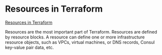 # Resources in Terraform

[Resources in Terraform](https://developer.hashicorp.com/terraform/language/resources/syntax)

Resources are the most important part of Terraform. Resources are defined by resource blocks. A resource can define one or more infrastructure resource objects, such as VPCs, virtual machines, or DNS records, Consul key-value pair data, etc.

